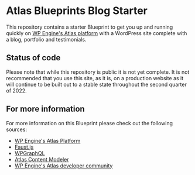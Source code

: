 # Atlas Blueprints Blog Starter

This repository contains a starter Blueprint to get you up and running quickly on [WP Engine's Atlas platform](https://wpengine.com/atlas/) with a WordPress site complete with a blog, portfolio and testimonials.

## Status of code

Please note that while this repository is public it is not yet complete. It is not recommended that you use this site, as it is, on a production website as it will continue to be built out to a stable state throughout the second quarter of 2022.

## For more information

For more information on this Blueprint please check out the following sources:

- [WP Engine's Atlas Platform](https://wpengine.com/atlas/)
- [Faust.js](https://faustjs.org)
- [WPGraphQL](https://www.wpgraphql.com)
- [Atlas Content Modeler](https://wordpress.org/plugins/atlas-content-modeler/)
- [WP Engine's Atlas developer community](https://developers.wpengine.com)

